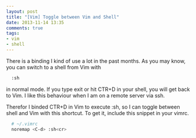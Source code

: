 ```yaml
---
layout: post
title: "[Vim] Toggle between Vim and Shell"
date: 2013-11-14 13:35
comments: true
tags: 
- vim
- shell
---
```


There is a binding I kind of use a lot in the past months. As you may know, you can switch to a shell from Vim with 

``` bash
  :sh
```
in normal mode. If you type exit or hit CTR+D in your shell, you will get back to Vim. I like this behaviour when I am on a remote server via ssh.

Therefor I binded CTR+D in Vim to execute :sh, so I can toggle between shell and Vim with this shortcut.
To get it, include this snippet in your vimrc.

``` bash
  # ~/.vimrc
  noremap <C-d> :sh<cr>
```
